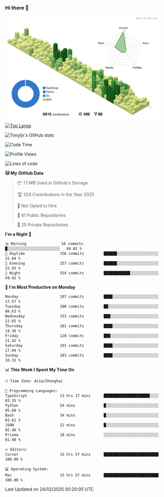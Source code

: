 ### Hi there 👋

![](./profile-3d-contrib/profile-green-animate.svg)

 

[![Top Langs](https://github-readme-stats.vercel.app/api/top-langs/?username=tonyljx)](https://github.com/anuraghazra/github-readme-stats)

![Tonyljx's GitHub stats](https://github-readme-stats.vercel.app/api?username=tonyljx&theme=default&show_icons=true)

 

<!--START_SECTION:waka-->
![Code Time](http://img.shields.io/badge/Code%20Time-1%2C180%20hrs%206%20mins-blue)

![Profile Views](http://img.shields.io/badge/Profile%20Views-0-blue)

![Lines of code](https://img.shields.io/badge/From%20Hello%20World%20I%27ve%20Written-796.3%20thousand%20lines%20of%20code-blue)

**🐱 My GitHub Data** 

> 📦 1.1 MB Used in GitHub's Storage 
 > 
> 🏆 324 Contributions in the Year 2025
 > 
> 🚫 Not Opted to Hire
 > 
> 📜 61 Public Repositories 
 > 
> 🔑 25 Private Repositories 
 > 
**I'm a Night 🦉** 

```text
🌞 Morning                54 commits          █░░░░░░░░░░░░░░░░░░░░░░░░   04.82 % 
🌆 Daytime                256 commits         ██████░░░░░░░░░░░░░░░░░░░   22.84 % 
🌃 Evening                257 commits         ██████░░░░░░░░░░░░░░░░░░░   22.93 % 
🌙 Night                  554 commits         ████████████░░░░░░░░░░░░░   49.42 % 
```
📅 **I'm Most Productive on Monday** 

```text
Monday                   197 commits         ████░░░░░░░░░░░░░░░░░░░░░   17.57 % 
Tuesday                  108 commits         ██░░░░░░░░░░░░░░░░░░░░░░░   09.63 % 
Wednesday                153 commits         ███░░░░░░░░░░░░░░░░░░░░░░   13.65 % 
Thursday                 161 commits         ████░░░░░░░░░░░░░░░░░░░░░   14.36 % 
Friday                   128 commits         ███░░░░░░░░░░░░░░░░░░░░░░   11.42 % 
Saturday                 191 commits         ████░░░░░░░░░░░░░░░░░░░░░   17.04 % 
Sunday                   183 commits         ████░░░░░░░░░░░░░░░░░░░░░   16.32 % 
```


📊 **This Week I Spent My Time On** 

```text
🕑︎ Time Zone: Asia/Shanghai

💬 Programming Languages: 
TypeScript               13 hrs 17 mins      █████████████████████░░░░   83.35 % 
Python                   54 mins             █░░░░░░░░░░░░░░░░░░░░░░░░   05.68 % 
Bash                     34 mins             █░░░░░░░░░░░░░░░░░░░░░░░░   03.61 % 
JSON                     22 mins             █░░░░░░░░░░░░░░░░░░░░░░░░   02.40 % 
Prisma                   18 mins             ░░░░░░░░░░░░░░░░░░░░░░░░░   01.98 % 

🔥 Editors: 
Cursor                   15 hrs 57 mins      █████████████████████████   100.00 % 

💻 Operating System: 
Mac                      15 hrs 57 mins      █████████████████████████   100.00 % 
```


 Last Updated on 24/02/2025 00:20:05 UTC
<!--END_SECTION:waka-->
